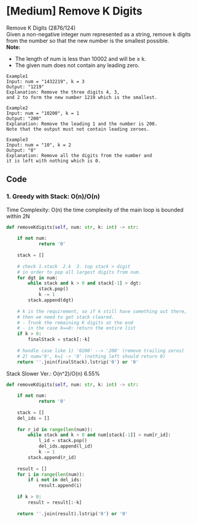 # \[Medium\] Remove K Digits

Remove K Digits \(2876/124\)  
Given a non-negative integer num represented as a string, remove k digits from the number so that the new number is the smallest possible.  
**Note:**

* The length of num is less than 10002 and will be ≥ k.
* The given num does not contain any leading zero.

```text
Example1
Input: num = "1432219", k = 3
Output: "1219"
Explanation: Remove the three digits 4, 3, 
and 2 to form the new number 1219 which is the smallest.

Example2
Input: num = "10200", k = 1
Output: "200"
Explanation: Remove the leading 1 and the number is 200. 
Note that the output must not contain leading zeroes.

Example3
Input: num = "10", k = 2
Output: "0"
Explanation: Remove all the digits from the number and 
it is left with nothing which is 0.
```

## Code

### 1. Greedy with Stack: O\(n\)/O\(n\)

Time Complexity: O\(n\) the time complexity of the main loop is bounded within 2N

```python
def removeKdigits(self, num: str, k: int) -> str:
    
    if not num:
            return '0'
        
    stack = []
    
    # check 1.stack  2.k  3. top stack > digit
    # in order to pop all largest digits from num. 
    for dgt in num:
        while stack and k > 0 and stack[-1] > dgt:
            stack.pop()
            k -= 1
        stack.append(dgt)
    
    # k is the requirement, so if k still have something out there, 
    # then we need to get stack cleared. 
    # - Trunk the remaining K digits at the end
    # - in the case k==0: return the entire list
    if k > 0:
        finalStack = stack[:-k]
    
    # handle case like 1) '0200' --> '200' (remove trailing zeros)
    # 2) num='9', k=1 -> '0' (nothing left should return 0) 
    return ''.join(finalStack).lstrip('0') or '0'
```

Stack Slower Ver.: O\(n^2\)/O\(n\) 6.55%

```python
def removeKdigits(self, num: str, k: int) -> str:
    
    if not num:
            return '0'
        
    stack = []
    del_ids = []
    
    for r_id in range(len(num)):
        while stack and k > 0 and num[stack[-1]] > num[r_id]:
            l_id = stack.pop()
            del_ids.append(l_id)
            k -= 1
        stack.append(r_id)
    
    result = []
    for i in range(len(num)):
        if i not in del_ids:
            result.append(i)
    
    if k > 0:
        result = result[:-k]
    
    return ''.join(result).lstrip('0') or '0'
```

